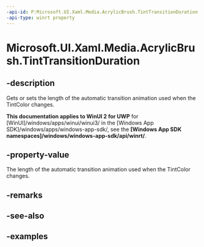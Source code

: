 ```yaml
---
-api-id: P:Microsoft.UI.Xaml.Media.AcrylicBrush.TintTransitionDuration
-api-type: winrt property
---
```

<!-- Property syntax.
public TimeSpan TintTransitionDuration { get;  set; }
-->

# Microsoft.UI.Xaml.Media.AcrylicBrush.TintTransitionDuration


## -description

Gets or sets the length of the automatic transition animation used when the TintColor changes.


**This documentation applies to WinUI 2 for UWP** for [WinUI]/windows/apps/winui/winui3/ in the [Windows App SDK]/windows/apps/windows-app-sdk/, see the **[Windows App SDK namespaces]/windows/windows-app-sdk/api/winrt/**.

## -property-value

The length of the automatic transition animation used when the TintColor changes.


## -remarks


## -see-also


## -examples


